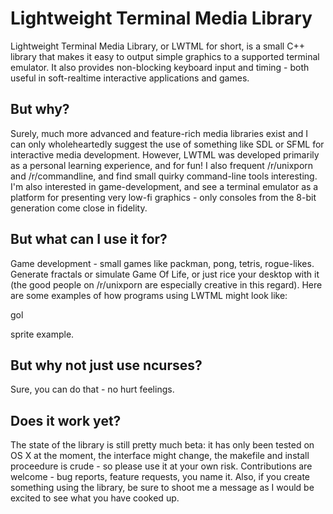Lightweight Terminal Media Library
==================================

Lightweight Terminal Media Library, or LWTML for short, is a small C++ library
that makes it easy to output simple graphics to a supported terminal emulator. It also provides non-blocking keyboard input and timing - both useful in soft-realtime interactive applications and games.

But why?
-------
Surely, much more advanced and feature-rich media libraries exist and I can
only wholeheartedly suggest the use of something like SDL or SFML for
interactive media development. However, LWTML was developed primarily as a
personal learning experience, and for fun! I also frequent /r/unixporn and
/r/commandline, and find small quirky command-line tools interesting. I'm also
interested in game-development, and see a terminal emulator as a platform for
presenting very low-fi graphics - only consoles from the 8-bit generation come
close in fidelity.

But what can I use it for?
--------------------------
Game development - small games like packman, pong, tetris, rogue-likes. Generate fractals or
simulate Game Of Life, or just rice your desktop with it (the good people on
/r/unixporn are especially creative in this regard). Here are some examples of
how programs using LWTML might look like:

gol

sprite example.

But why not just use ncurses?
-----------------------------
Sure, you can do that - no hurt feelings.

Does it work yet?
-----------------
The state of the library is still pretty much beta: it has only been tested on OS X at the moment, the interface might change, the makefile and install proceedure is crude - so please use it at your own risk. Contributions are welcome - bug reports, feature requests, you name it. Also, if you create something using the library, be sure to shoot me a message as I would be excited to see what you have cooked up.
